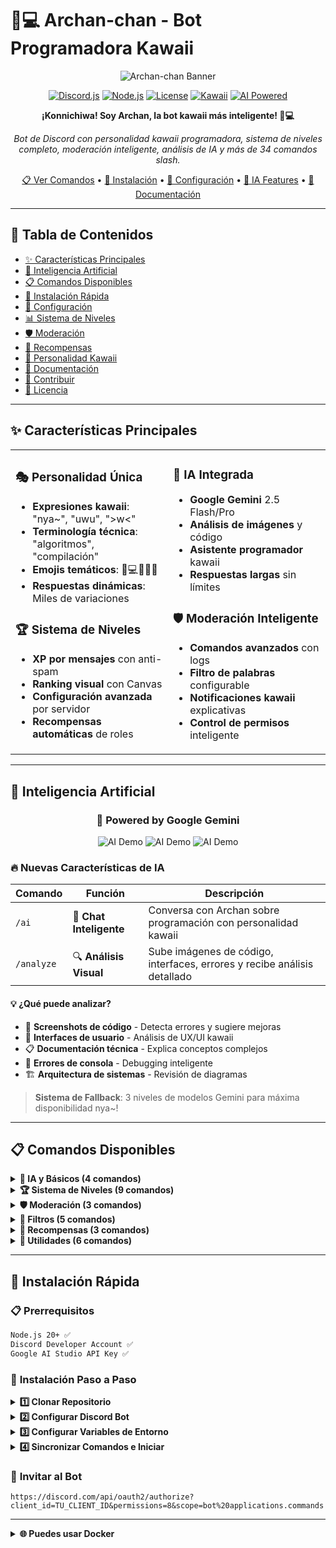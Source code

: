 # 🔮💻 Archan-chan - Bot Programadora Kawaii

<div align="center">

![Archan-chan Banner](https://img.shields.io/badge/🔮💻-Archan--chan-FF69B4?style=for-the-badge&labelColor=9966FF)

[![Discord.js](https://img.shields.io/badge/Discord.js-v14-7289DA?style=flat-square&logo=discord&logoColor=white)](https://discord.js.org/)
[![Node.js](https://img.shields.io/badge/Node.js-20+-339933?style=flat-square&logo=node.js&logoColor=white)](https://nodejs.org/)
[![License](https://img.shields.io/badge/License-MIT-green?style=flat-square)](LICENSE)
[![Kawaii](https://img.shields.io/badge/Kawaii-100%25-FF1493?style=flat-square)](.)
[![AI Powered](https://img.shields.io/badge/AI-Gemini%20Powered-4285F4?style=flat-square&logo=google&logoColor=white)](.)

**¡Konnichiwa! Soy Archan, la bot kawaii más inteligente! 🔮💻**

*Bot de Discord con personalidad kawaii programadora, sistema de niveles completo, moderación inteligente, análisis de IA y más de 34 comandos slash.*

[📋 Ver Comandos](#-comandos-disponibles) • [🚀 Instalación](#-instalación-rápida) • [🔧 Configuración](#-configuración) • [🤖 IA Features](#-inteligencia-artificial) • [📖 Documentación](#-documentación)

</div>

---

## 📑 Tabla de Contenidos

- [✨ Características Principales](#-características-principales)
- [🤖 Inteligencia Artificial](#-inteligencia-artificial)
- [📋 Comandos Disponibles](#-comandos-disponibles)
- [🚀 Instalación Rápida](#-instalación-rápida)
- [🔧 Configuración](#-configuración)
- [📊 Sistema de Niveles](#-sistema-de-niveles)
- [🛡️ Moderación](#-moderación)
- [🎁 Recompensas](#-recompensas)
- [🔮 Personalidad Kawaii](#-personalidad-kawaii)
- [📖 Documentación](#-documentación)
- [🤝 Contribuir](#-contribuir)
- [📄 Licencia](#-licencia)

---

## ✨ Características Principales

<table>
<tr>
<td width="50%">

### 🎭 **Personalidad Única**
- **Expresiones kawaii**: "nya~", "uwu", ">w<"
- **Terminología técnica**: "algoritmos", "compilación"
- **Emojis temáticos**: 🔮💻✨🧠💖
- **Respuestas dinámicas**: Miles de variaciones

### 🏆 **Sistema de Niveles**
- **XP por mensajes** con anti-spam
- **Ranking visual** con Canvas
- **Configuración avanzada** por servidor
- **Recompensas automáticas** de roles

</td>
<td width="50%">

### 🤖 **IA Integrada**
- **Google Gemini** 2.5 Flash/Pro
- **Análisis de imágenes** y código
- **Asistente programador** kawaii
- **Respuestas largas** sin límites

### 🛡️ **Moderación Inteligente**
- **Comandos avanzados** con logs
- **Filtro de palabras** configurable
- **Notificaciones kawaii** explicativas
- **Control de permisos** inteligente

</td>
</tr>
</table>

---

## 🤖 Inteligencia Artificial

<div align="center">

### 🧠 **Powered by Google Gemini**

![AI Demo](https://img.shields.io/badge/🔍-Análisis%20de%20Código-FF6B6B?style=for-the-badge)
![AI Demo](https://img.shields.io/badge/🖼️-Análisis%20de%20Imágenes-4ECDC4?style=for-the-badge)
![AI Demo](https://img.shields.io/badge/💬-Chat%20Inteligente-45B7D1?style=for-the-badge)

</div>

### 🔥 **Nuevas Características de IA**

| Comando | Función | Descripción |
|---------|---------|-------------|
| `/ai` | 🤖 **Chat Inteligente** | Conversa con Archan sobre programación con personalidad kawaii |
| `/analyze` | 🔍 **Análisis Visual** | Sube imágenes de código, interfaces, errores y recibe análisis detallado |

#### 💡 **¿Qué puede analizar?**
- 📱 **Screenshots de código** - Detecta errores y sugiere mejoras
- 🎨 **Interfaces de usuario** - Análisis de UX/UI kawaii  
- 📋 **Documentación técnica** - Explica conceptos complejos
- 🐛 **Errores de consola** - Debugging inteligente
- 🏗️ **Arquitectura de sistemas** - Revisión de diagramas

> **Sistema de Fallback**: 3 niveles de modelos Gemini para máxima disponibilidad nya~!

---

## 📋 Comandos Disponibles

<details>
<summary><b>🤖 IA y Básicos (4 comandos)</b></summary>

| Comando | Descripción | Ejemplo |
|---------|-------------|---------|
| `/ai` | 🤖 Chat con IA programadora kawaii | `/ai pregunta: Cómo hacer una API REST?` |
| `/analyze` | 🔍 Analiza imágenes y código | `/analyze imagen: [screenshot] texto: Explica este error` |
| `/ping` | 🔮 Verifica latencia del bot | `/ping` |
| `/info` | 📊 Estadísticas completas del bot | `/info` |
| `/help` | 📚 Lista todos los comandos | `/help` |

</details>

<details>
<summary><b>🏆 Sistema de Niveles (9 comandos)</b></summary>

| Comando | Descripción | Permisos |
|---------|-------------|----------|
| `/rank` | 📈 Ver nivel y XP de usuario | Todos |
| `/ranking` | 🏅 Leaderboard del servidor | Todos |
| `/set-level` | ⚙️ Modificar nivel de usuario | Admin |
| `/set-base-xp` | ⚙️ Configurar XP base | Admin |
| `/set-difficulty` | 🎯 Configurar dificultad | Admin |
| `/set-message-xp` | 💬 XP por mensaje | Admin |
| `/set-level-channel` | 📢 Canal de level up | Admin |
| `/set-level-up-message` | 💬 Mensaje personalizado | Admin |
| `/levels-config` | ⚙️ Ver configuración completa | Admin |

</details>

<details>
<summary><b>🛡️ Moderación (3 comandos)</b></summary>

| Comando | Descripción | Permisos |
|---------|-------------|----------|
| `/kick` | 👢 Expulsar usuario | Kick Members |
| `/ban` | 🔨 Banear usuario | Ban Members |
| `/clear` | 🧹 Limpiar mensajes | Manage Messages |

</details>

<details>
<summary><b>🚫 Filtros (5 comandos)</b></summary>

| Comando | Descripción | Permisos |
|---------|-------------|----------|
| `/add-badword` | ➕ Añadir palabra prohibida | Admin |
| `/remove-badword` | ➖ Quitar palabra prohibida | Admin |
| `/status-badwords` | 📋 Ver filtros activos | Admin |
| `/add-whitelist-role` | 🛡️ Rol con excepción | Admin |
| `/remove-whitelist-role` | 🚫 Quitar excepción | Admin |

</details>

<details>
<summary><b>🎁 Recompensas (3 comandos)</b></summary>

| Comando | Descripción | Permisos |
|---------|-------------|----------|
| `/add-reward` | 🎁 Añadir recompensa de nivel | Admin |
| `/remove-reward` | 🗑️ Quitar recompensa | Admin |
| `/rewards-status` | 📊 Ver todas las recompensas | Admin |

</details>

<details>
<summary><b>🎨 Utilidades (6 comandos)</b></summary>

| Comando | Descripción |
|---------|-------------|
| `/embed` | 🖼️ Crear embeds kawaii |
| `/avatar` | 👤 Ver avatar en alta resolución |
| `/userinfo` | 🔍 Información de usuario |
| `/serverinfo` | 🏠 Información del servidor |
| `/say` | 💬 Hacer que el bot hable |
| `/roll` | 🎲 Números aleatorios |

</details>

---

## 🚀 Instalación Rápida

### 📋 **Prerrequisitos**

```bash
Node.js 20+ ✅
Discord Developer Account ✅  
Google AI Studio API Key ✅
```

### 🔧 **Instalación Paso a Paso**

<details>
<summary><b>1️⃣ Clonar Repositorio</b></summary>

```bash
git clone https://github.com/OpceanAI/Archan-Open-source-.git
cd archan-bot
npm install
```

</details>

<details>
<summary><b>2️⃣ Configurar Discord Bot</b></summary>

1. Ve a [Discord Developer Portal](https://discord.com/developers/applications)
2. Crea una nueva aplicación
3. Ve a **Bot** → **Reset Token**
4. Copia el token del bot
5. Ve a **OAuth2** → **General** 
6. Copia el Client ID

</details>

<details>
<summary><b>3️⃣ Configurar Variables de Entorno</b></summary>

```bash
cp .env.example .env
```

Edita `.env`:
```env
ARCHAN_BOT_TOKEN=tu_token_aqui
ARCHAN_CLIENT_ID=tu_client_id_aqui  
GEMINI_API_KEY=tu_gemini_key_aqui
```

</details>

<details>
<summary><b>4️⃣ Sincronizar Comandos e Iniciar</b></summary>

```bash
# Sincronizar comandos slash
npm run sync

# Iniciar el bot
npm start
```

</details>

### 🔗 **Invitar al Bot**

```
https://discord.com/api/oauth2/authorize?client_id=TU_CLIENT_ID&permissions=8&scope=bot%20applications.commands
```
---

<details>
<summary><b>🌐 Puedes usar Docker</b></summary>

```bash
docker compose up -d
```
---

---

## 🔧 Configuración

### 🌟 **Variables de Entorno**

| Variable | Requerido | Descripción |
|----------|-----------|-------------|
| `ARCHAN_BOT_TOKEN` | ✅ | Token del bot de Discord |
| `ARCHAN_CLIENT_ID` | ✅ | Client ID de la aplicación |
| `GEMINI_API_KEY` | ✅ | API Key de Google Gemini |
| `ARCHAN_OWNER_ID` | ❌ | Tu Discord User ID |
| `LOG_LEVEL` | ❌ | Nivel de logs (default: info) |
| `NODE_ENV` | ❌ | Entorno (development/production) |

### ⚙️ **Configuración por Servidor**

Cada servidor puede personalizar:
- 🏆 Sistema de niveles (XP, dificultad, canales)
- 🚫 Filtros de palabras y roles whitelist  
- 🎁 Recompensas automáticas por nivel
- 💬 Mensajes personalizados de level up

---

## 📊 Sistema de Niveles

### 🧮 **Cálculo de Niveles**

```javascript
// Fórmula kawaii de XP
const xpRequerido = baseXP * (nivel ** dificultad)

// Ejemplo con configuración por defecto:
// Nivel 1: 100 XP
// Nivel 2: 144 XP  
// Nivel 3: 216 XP
// Nivel 10: 1000 XP
```

### 🎯 **Características**

- **Anti-spam**: Cooldown de 60 segundos
- **XP personalizable**: Por servidor y canal
- **Ranking visual**: Con canvas y estadísticas
- **Progreso**: Barras de progreso kawaii

---

## 🛡️ Moderación

### 🔧 **Funciones Avanzadas**

- **Logs completos** con timestamps
- **Notificaciones DM** explicativas
- **Jerarquía de roles** respetada
- **Comandos seguros** con confirmaciones

### 📋 **Filtro de Palabras**

- Lista personalizable por servidor
- **Roles whitelist** para moderadores
- **Detección inteligente** case-insensitive
- **Logs automáticos** de violaciones

---

## 🎁 Recompensas

### 🏆 **Sistema Automático**

```
Nivel 5  → Rol "Programador Novato" 
Nivel 10 → Rol "Developer Kawaii"
Nivel 25 → Rol "Senior Kawaii"
Nivel 50 → Rol "Archan Master"
```

### ⚙️ **Configuración**

- **Roles automáticos** por nivel alcanzado
- **Mensajes personalizables** de felicitación
- **Validación de permisos** automática
- **Gestión completa** vía comandos

---

## 🔮 Personalidad Kawaii

<div align="center">

### 💖 **La Personalidad que Enamora**

</div>

| Aspecto | Ejemplo |
|---------|---------|
| **Saludos** | "¡Konnichiwa! Soy Archan nya~" |
| **Errores** | "Nyaa~ mi algoritmo tuvo un bug uwu" |
| **Éxito** | "✨ Compilación exitosa nya~! ✨" |
| **Cooldowns** | "⏰ CPU sobrecargada! Espera un poco uwu" |
| **Moderación** | "👢 Usuario expulsado con algoritmos kawaii" |

### 🎨 **Elementos Visuales**

- **Emojis temáticos**: 🔮💻✨🧠💖🎯🔧
- **Colores kawaii**: Rosa, morado, cyan
- **Marcos decorativos**: ASCII art kawaii
- **Terminología técnica**: Con toque anime

---

### 🆘 **Soporte**

- **Issues**: [GitHub Issues](../../issues)
- **Discussions**: [GitHub Discussions](../../discussions)
- **developer**: [Discord](https://discord.gg/bpvTTKH4)
---

## 🤝 Contribuir

<div align="center">

### 💖 **¡Tu ayuda hace a Archan-chan más kawaii!**

</div>

### 🌟 **Cómo Contribuir**

1. **Fork** del repositorio
2. **Crea** una rama para tu feature (`git checkout -b feature/nueva-kawaii`)
3. **Commit** tus cambios (`git commit -m 'Add: nueva función kawaii'`)
4. **Push** a la rama (`git push origin feature/nueva-kawaii`)
5. **Abre** un Pull Request

### 🐛 **Reportar Bugs**

Usa la [plantilla de issues](.github/ISSUE_TEMPLATE/bug_report.md) para reportar problemas nya~

### ✨ **Sugerir Features**

¿Tienes ideas kawaii? Úsa la [plantilla de features](.github/ISSUE_TEMPLATE/feature_request.md)

### 📋 **Coding Guidelines**

- **Mantén** la personalidad kawaii en todos los textos
- **Usa** expresiones como "nya~", "uwu", ">w<"
- **Incluye** emojis temáticos 🔮💻✨
- **Documenta** nuevas funciones
- **Testea** antes de enviar PR

---

## 🎯 Roadmap

### 🚀 **Próximas Características**

- [ ] 🖼️ **Rank cards visuales** con Canvas
- [ ] 🌐 **Dashboard web** para configuración
- [ ] 📱 **Comandos de contexto** (click derecho)
- [ ] 🎵 **Sistema de música** kawaii
- [ ] 🎮 **Minijuegos** programación
- [ ] 🔔 **Notificaciones** personalizadas
- [ ] 🌍 **Soporte multi-idioma**
- [ ] 📊 **Estadísticas avanzadas**

### 🔄 **Actualizaciones Recientes**

- ✅ **v1.0** - Sistema de niveles completo
- ✅ **v1.1** - Moderación avanzada  
- ✅ **v1.2** - Integración con IA Gemini
- ✅ **v1.3** - Análisis de imágenes

---

## 📊 Estadísticas

<div align="center">


![Files](https://img.shields.io/github/directory-file-count/OpceanAI/Archan-Open-source-?style=flat-square&label=Archivos&color=9966FF)
![Repo Size](https://img.shields.io/github/repo-size/OpceanAI/Archan-Open-source-?style=flat-square&label=Tamaño&color=FF1493)

![Commits](https://img.shields.io/github/commit-activity/m/OpceanAI/Archan-Open-source-?style=flat-square&label=Commits%20mensuales&color=4ECDC4)
![Last Commit](https://img.shields.io/github/last-commit/OpceanAI/Archan-Open-source-?style=flat-square&label=Último%20commit&color=45B7D1)

</div>

---

## 📄 Licencia

<div align="center">

**MIT License** - Ver [LICENSE](LICENSE) para más detalles
---

### 🔮 **¡Gracias por usar Archan-chan!**

<div align="center">

**Si te gusta este proyecto, ¡dale una ⭐ nya~!**

[![GitHub Stars](https://img.shields.io/github/stars/OpceanAI/Archan-Open-source-?style=social)](https://github.com/OpceanAI/Archan-Open-source-/stargazers)
[![GitHub Forks](https://img.shields.io/github/forks/OpceanAI/Archan-Open-source-?style=social)](../../network/members)

*¡Nyaa~ Made with 💖 by the kawaii programming community!*

</div>

---

## 🤖 **Diseñado por OpceanAI**

<div align="center">

### 🌟 **Los bots principales**

[**Sakura**](https://discord.com/oauth2/authorize?client_id=1374504057481334825)

[**Nebula**](https://discord.com/oauth2/authorize?client_id=1399120476953116793)

[**Archan**](https://discord.com/oauth2/authorize?client_id=1400529908786004028)

### 🔗 **Nuestro GitHub**
[https://github.com/OpceanAI](https://github.com/OpceanAI)

### 🤗 **Nuestro Huggingface**
[https://huggingface.co/OpceanAI](https://huggingface.co/OpceanAI)

**Este es un bot open source basado en Archan desarrollado por OpceanAI**

</div>